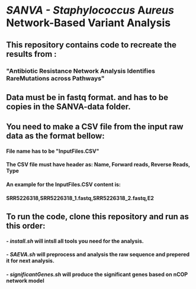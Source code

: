 # **SANVA - **S***taphylococcus* **A***ureus* **N**etwork-Based **V**ariant **A**nalysis 
##  This repository contains code to recreate the results from :
###  "Antibiotic Resistance Network Analysis Identifies RareMutations across Pathways"

## Data must be in fastq format. and has to be copies in the SANVA-data folder.
## You need to make a CSV file from the input raw data as the format bellow:
#### File name has to be "InputFiles.CSV"
#### The CSV file must have header as: Name, Forward reads, Reverse Reads, Type
#### An example for the InputFiles.CSV content is:
#### SRR5226318,SRR5226318_1.fastq,SRR5226318_2.fastq,E2

## To run the code, clone this repository and run as this order:
 ####   - *install.sh* will intsll all tools you need for the analysis.
 ####   - *SAEVA.sh* will preprocess and analysis the raw sequence and prepered it for next analysis.
 ####   - *significantGenes.sh* will produce the significant genes based on nCOP network model

